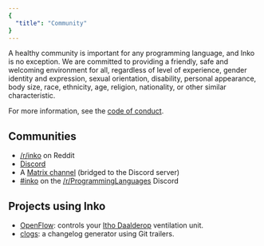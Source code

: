 ```yaml
---
{
  "title": "Community"
}
---
```


A healthy community is important for any programming language, and Inko is no
exception. We are committed to providing a friendly, safe and welcoming
environment for all, regardless of level of experience, gender identity and
expression, sexual orientation, disability, personal appearance, body size,
race, ethnicity, age, religion, nationality, or other similar characteristic.

For more information, see the [code of conduct](/code-of-conduct).

## Communities

- [/r/inko](https://www.reddit.com/r/inko/) on Reddit
- [Discord](https://discord.gg/seeURxHxCb)
- A [Matrix channel](https://matrix.to/#/#inko-lang:matrix.org) (bridged to the
  Discord server)
- [#inko](https://discord.gg/VkWAmjAg5R) on the
  [/r/ProgrammingLanguages](https://www.reddit.com/r/ProgrammingLanguages/)
  Discord

## Projects using Inko

- [OpenFlow](https://github.com/yorickpeterse/openflow): controls your [Itho
  Daalderop](https://www.ithodaalderop.nl/) ventilation unit.
- [clogs](https://github.com/yorickpeterse/clogs): a changelog generator using
  Git trailers.
